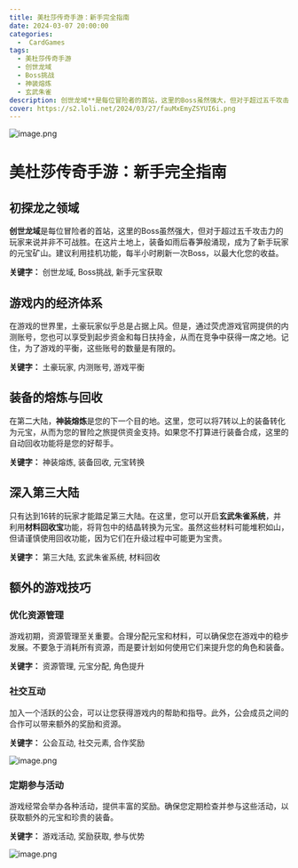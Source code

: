 ```yaml
---
title: 美杜莎传奇手游：新手完全指南
date: 2024-03-07 20:00:00
categories:
  -  CardGames
tags:
  - 美杜莎传奇手游
  - 创世龙域
  - Boss挑战
  - 神装熔炼
  - 玄武朱雀
description: 创世龙域**是每位冒险者的首站，这里的Boss虽然强大，但对于超过五千攻击力的玩家来说并非不可战胜。在这片土地上，装备如雨后春笋般涌现，成为了新手玩家的元宝矿山。建议利用挂机功能，每半小时刷新一次Boss，以最大化您的收益。
cover: https://s2.loli.net/2024/03/27/fauMxEmyZSYUI6i.png
---
```

![image.png](https://s2.loli.net/2024/03/27/ObqEp7deH8PX2mr.png)
# 美杜莎传奇手游：新手完全指南

## 初探龙之领域

**创世龙域**是每位冒险者的首站，这里的Boss虽然强大，但对于超过五千攻击力的玩家来说并非不可战胜。在这片土地上，装备如雨后春笋般涌现，成为了新手玩家的元宝矿山。建议利用挂机功能，每半小时刷新一次Boss，以最大化您的收益。

**关键字：** 创世龙域, Boss挑战, 新手元宝获取

## 游戏内的经济体系

在游戏的世界里，土豪玩家似乎总是占据上风。但是，通过荧虎游戏官网提供的内测账号，您也可以享受到起步资金和每日扶持金，从而在竞争中获得一席之地。记住，为了游戏的平衡，这些账号的数量是有限的。

**关键字：** 土豪玩家, 内测账号, 游戏平衡

## 装备的熔炼与回收

在第二大陆，**神装熔炼**是您的下一个目的地。这里，您可以将7转以上的装备转化为元宝，从而为您的冒险之旅提供资金支持。如果您不打算进行装备合成，这里的自动回收功能将是您的好帮手。

**关键字：** 神装熔炼, 装备回收, 元宝转换

## 深入第三大陆

只有达到16转的玩家才能踏足第三大陆。在这里，您可以开启**玄武朱雀系统**，并利用**材料回收宝**功能，将背包中的结晶转换为元宝。虽然这些材料可能堆积如山，但请谨慎使用回收功能，因为它们在升级过程中可能更为宝贵。

**关键字：** 第三大陆, 玄武朱雀系统, 材料回收

## 额外的游戏技巧

### 优化资源管理

游戏初期，资源管理至关重要。合理分配元宝和材料，可以确保您在游戏中的稳步发展。不要急于消耗所有资源，而是要计划如何使用它们来提升您的角色和装备。

**关键字：** 资源管理, 元宝分配, 角色提升

### 社交互动

加入一个活跃的公会，可以让您获得游戏内的帮助和指导。此外，公会成员之间的合作可以带来额外的奖励和资源。

**关键字：** 公会互动, 社交元素, 合作奖励

![image.png](https://s2.loli.net/2024/03/27/SB72kb4VsmzfuFU.png)
### 定期参与活动

游戏经常会举办各种活动，提供丰富的奖励。确保您定期检查并参与这些活动，以获取额外的元宝和珍贵的装备。

**关键字：** 游戏活动, 奖励获取, 参与优势

![image.png](https://s2.loli.net/2023/11/25/H5xdCfXGw83lFO9.png)